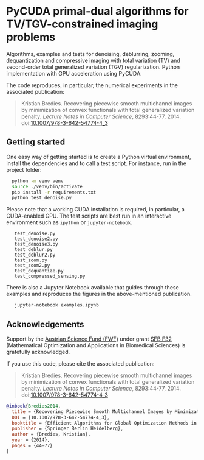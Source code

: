 # PyCUDA primal-dual algorithms for TV/TGV-constrained imaging problems

Algorithms, examples and tests for denoising, deblurring, zooming, dequantization and compressive imaging with total variation (TV) and second-order total generalized variation (TGV) regularization. Python implementation with GPU acceleration using PyCUDA.

The code reproduces, in particular, the numerical experiments in the associated publication:

> Kristian Bredies. Recovering piecewise smooth multichannel images by minimization of convex functionals with total generalized variation penalty. *Lecture Notes in Computer Science*, 8293:44-77, 2014. doi:[10.1007/978-3-642-54774-4_3](https://doi.org/10.1007/978-3-642-54774-4_3)
 
## Getting started

One easy way of getting started is to create a Python virtual environment, install the dependencies and to call a test script. For instance, run in the project folder:

```bash
  python -m venv venv
  source ./venv/bin/activate
  pip install -r requirements.txt
  python test_denoise.py
```

Please note that a working CUDA installation is required, in particular, a CUDA-enabled GPU. The test scripts are best run in an interactive environment such as `ipython` or `jupyter-notebook`.

```
   test_denoise.py
   test_denoise2.py
   test_denoise3.py
   test_deblur.py
   test_deblur2.py
   test_zoom.py
   test_zoom2.py
   test_dequantize.py
   test_compressed_sensing.py
```

There is also a Jupyter Notebook available that guides through these examples and reproduces the figures in the above-mentioned publication.
```bash
   jupyter-notebook examples.ipynb
```

 ## Acknowledgements
 
Support by the [Austrian Science Fund (FWF)](https://www.fwf.ac.at/en/) under grant [SFB F32](https://dx.doi.org/10.55776/F32) (Mathematical Optimization and Applications in Biomedical Sciences) is gratefully acknowledged.

If you use this code, please cite the associated publication:

> Kristian Bredies. Recovering piecewise smooth multichannel images by minimization of convex functionals with total generalized variation penalty. *Lecture Notes in Computer Science*, 8293:44-77, 2014. doi:[10.1007/978-3-642-54774-4_3](https://doi.org/10.1007/978-3-642-54774-4_3)

```bibtex
@inbook{Bredies2014,
  title = {Recovering Piecewise Smooth Multichannel Images by Minimization of Convex Functionals with Total Generalized Variation Penalty},
  DOI = {10.1007/978-3-642-54774-4_3},
  booktitle = {Efficient Algorithms for Global Optimization Methods in Computer Vision},
  publisher = {Springer Berlin Heidelberg},
  author = {Bredies, Kristian},
  year = {2014},
  pages = {44–77}
}
```